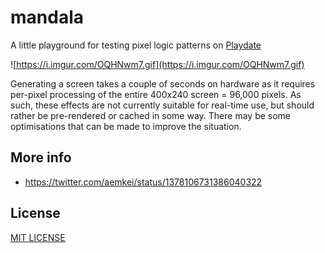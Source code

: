 # mandala

A little playground for testing pixel logic patterns on [Playdate](https://play.date)

![https://i.imgur.com/OQHNwm7.gif](https://i.imgur.com/OQHNwm7.gif)

Generating a screen takes a couple of seconds on hardware as it requires per-pixel processing of the entire 400x240 screen = 96,000 pixels. As such, these effects are not currently suitable for real-time use, but should rather be pre-rendered or cached in some way. There may be some optimisations that can be made to improve the situation.

## More info
- https://twitter.com/aemkei/status/1378106731386040322

## License
[MIT LICENSE](LICENSE)
